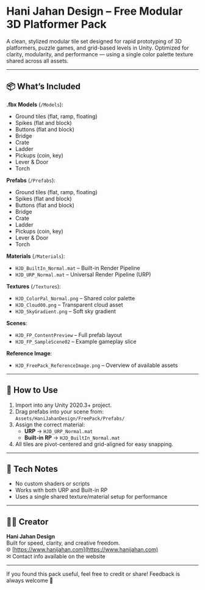 # Hani Jahan Design – Free Modular 3D Platformer Pack

A clean, stylized modular tile set designed for rapid prototyping of 3D platformers, puzzle games, and grid-based levels in Unity. Optimized for clarity, modularity, and performance — using a single color palette texture shared across all assets.

---

## 📦 What’s Included

**.fbx Models** (`/Models`):
- Ground tiles (flat, ramp, floating)
- Spikes (flat and block)
- Buttons (flat and block)
- Bridge
- Crate
- Ladder
- Pickups (coin, key)
- Lever & Door
- Torch

**Prefabs** (`/Prefabs`):
- Ground tiles (flat, ramp, floating)
- Spikes (flat and block)
- Buttons (flat and block)
- Bridge
- Crate
- Ladder
- Pickups (coin, key)
- Lever & Door
- Torch

**Materials** (`/Materials`):
- `HJD_BuiltIn_Normal.mat` – Built-in Render Pipeline
- `HJD_URP_Normal.mat` – Universal Render Pipeline (URP)

**Textures** (`/Textures`):
- `HJD_ColorPal_Normal.png` – Shared color palette
- `HJD_Cloud00.png` – Transparent cloud asset
- `HJD_SkyGradient.png` – Soft sky gradient

**Scenes**:
- `HJD_FP_ContentPreview` – Full prefab layout
- `HJD_FP_SampleScene02` – Example gameplay slice

**Reference Image**:
- `HJD_FreePack_ReferenceImage.png` – Overview of available assets

---

## 🧰 How to Use

1. Import into any Unity 2020.3+ project.
2. Drag prefabs into your scene from:
   `Assets/HaniJahanDesign/FreePack/Prefabs/`
3. Assign the correct material:
   - **URP** → `HJD_URP_Normal.mat`
   - **Built-in RP** → `HJD_BuiltIn_Normal.mat`
4. All tiles are pivot-centered and grid-aligned for easy snapping.

---

## 🔧 Tech Notes

- No custom shaders or scripts
- Works with both URP and Built-in RP
- Uses a single shared texture/material setup for performance

---

## 🙋‍♀️ Creator

**Hani Jahan Design**  
Built for speed, clarity, and creative freedom.  
🌐 [https://www.hanijahan.com](https://www.hanijahan.com)  
✉ Contact info available on the website

---

If you found this pack useful, feel free to credit or share! Feedback is always welcome 💛
